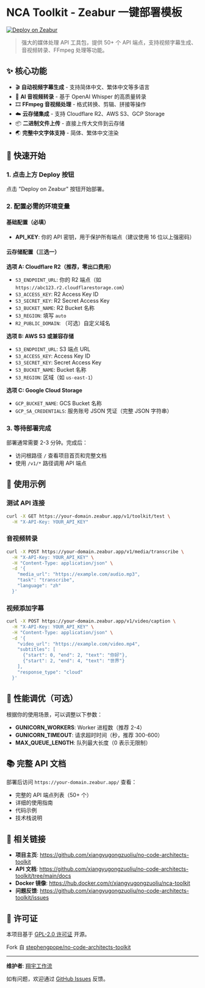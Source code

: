 # NCA Toolkit - Zeabur 一键部署模板

[![Deploy on Zeabur](https://zeabur.com/button.svg)](https://zeabur.com/templates/TEMPLATE_CODE?referralCode=xiangyugongzuoliu)

> 强大的媒体处理 API 工具包，提供 50+ 个 API 端点，支持视频字幕生成、音视频转录、FFmpeg 处理等功能。

## ✨ 核心功能

- 🎬 **自动视频字幕生成** - 支持简体中文、繁体中文等多语言
- 🎤 **AI 音视频转录** - 基于 OpenAI Whisper 的高质量转录
- 🎞️ **FFmpeg 音视频处理** - 格式转换、剪辑、拼接等操作
- ☁️ **云存储集成** - 支持 Cloudflare R2、AWS S3、GCP Storage
- 📦 **二进制文件上传** - 直接上传大文件到云存储
- 🌏 **完整中文字体支持** - 简体、繁体中文渲染

## 🚀 快速开始

### 1. 点击上方 Deploy 按钮

点击 "Deploy on Zeabur" 按钮开始部署。

### 2. 配置必需的环境变量

#### 基础配置（必填）

- **API_KEY**: 你的 API 密钥，用于保护所有端点（建议使用 16 位以上强密码）

#### 云存储配置（三选一）

**选项 A: Cloudflare R2（推荐，零出口费用）**
- `S3_ENDPOINT_URL`: 你的 R2 端点（如 `https://abc123.r2.cloudflarestorage.com`）
- `S3_ACCESS_KEY`: R2 Access Key ID
- `S3_SECRET_KEY`: R2 Secret Access Key
- `S3_BUCKET_NAME`: R2 Bucket 名称
- `S3_REGION`: 填写 `auto`
- `R2_PUBLIC_DOMAIN`: （可选）自定义域名

**选项 B: AWS S3 或兼容存储**
- `S3_ENDPOINT_URL`: S3 端点 URL
- `S3_ACCESS_KEY`: Access Key ID
- `S3_SECRET_KEY`: Secret Access Key
- `S3_BUCKET_NAME`: Bucket 名称
- `S3_REGION`: 区域（如 `us-east-1`）

**选项 C: Google Cloud Storage**
- `GCP_BUCKET_NAME`: GCS Bucket 名称
- `GCP_SA_CREDENTIALS`: 服务账号 JSON 凭证（完整 JSON 字符串）

### 3. 等待部署完成

部署通常需要 2-3 分钟。完成后：
- 访问根路径 `/` 查看项目首页和完整文档
- 使用 `/v1/*` 路径调用 API 端点

## 📖 使用示例

### 测试 API 连接

```bash
curl -X GET https://your-domain.zeabur.app/v1/toolkit/test \
  -H "X-API-Key: YOUR_API_KEY"
```

### 音视频转录

```bash
curl -X POST https://your-domain.zeabur.app/v1/media/transcribe \
  -H "X-API-Key: YOUR_API_KEY" \
  -H "Content-Type: application/json" \
  -d '{
    "media_url": "https://example.com/audio.mp3",
    "task": "transcribe",
    "language": "zh"
  }'
```

### 视频添加字幕

```bash
curl -X POST https://your-domain.zeabur.app/v1/video/caption \
  -H "X-API-Key: YOUR_API_KEY" \
  -H "Content-Type: application/json" \
  -d '{
    "video_url": "https://example.com/video.mp4",
    "subtitles": [
      {"start": 0, "end": 2, "text": "你好"},
      {"start": 2, "end": 4, "text": "世界"}
    ],
    "response_type": "cloud"
  }'
```

## 🔧 性能调优（可选）

根据你的使用场景，可以调整以下参数：

- **GUNICORN_WORKERS**: Worker 进程数（推荐 2-4）
- **GUNICORN_TIMEOUT**: 请求超时时间（秒，推荐 300-600）
- **MAX_QUEUE_LENGTH**: 队列最大长度（0 表示无限制）

## 📚 完整 API 文档

部署后访问 `https://your-domain.zeabur.app/` 查看：
- 完整的 API 端点列表（50+ 个）
- 详细的使用指南
- 代码示例
- 技术栈说明

## 🔗 相关链接

- **项目主页**: https://github.com/xiangyugongzuoliu/no-code-architects-toolkit
- **API 文档**: https://github.com/xiangyugongzuoliu/no-code-architects-toolkit/tree/main/docs
- **Docker 镜像**: https://hub.docker.com/r/xiangyugongzuoliu/nca-toolkit
- **问题反馈**: https://github.com/xiangyugongzuoliu/no-code-architects-toolkit/issues

## 📄 许可证

本项目基于 [GPL-2.0 许可证](https://github.com/xiangyugongzuoliu/no-code-architects-toolkit/blob/main/LICENSE) 开源。

Fork 自 [stephengpope/no-code-architects-toolkit](https://github.com/stephengpope/no-code-architects-toolkit)

---

**维护者**: [翔宇工作流](https://xiangyugongzuoliu.com/)

如有问题，欢迎通过 [GitHub Issues](https://github.com/xiangyugongzuoliu/no-code-architects-toolkit/issues) 反馈。
